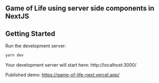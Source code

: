 ## Game of Life using server side components in NextJS

## Getting Started

Run the development server:

```bash
yarn dev
```

Your development server will start here: http://localhost:3000/

Published demo: https://game-of-life-next.vercel.app/
